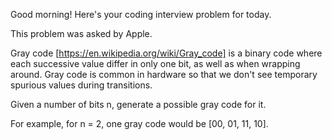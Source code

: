 Good morning! Here's your coding interview problem for today.This problem was asked by Apple.Gray code [https://en.wikipedia.org/wiki/Gray_code] is a binary code where eachsuccessive value differ in only one bit, as well as when wrapping around. Graycode is common in hardware so that we don't see temporary spurious values duringtransitions.Given a number of bits n, generate a possible gray code for it.For example, for n = 2, one gray code would be [00, 01, 11, 10].